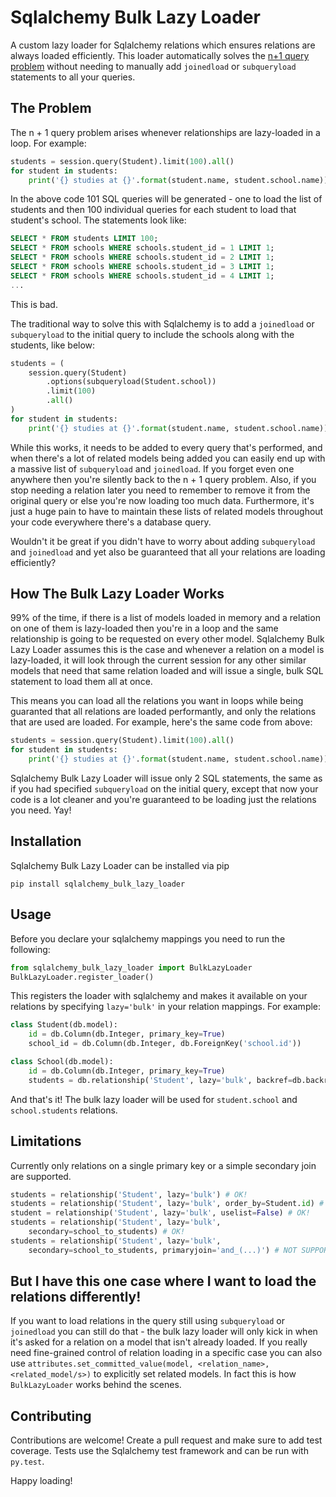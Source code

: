 # Sqlalchemy Bulk Lazy Loader

A custom lazy loader for Sqlalchemy relations which ensures relations are always loaded efficiently. This loader automatically solves the [n+1 query problem](http://use-the-index-luke.com/sql/join/nested-loops-join-n1-problem) without needing to manually add `joinedload` or `subqueryload` statements to all your queries.

## The Problem

The n + 1 query problem arises whenever relationships are lazy-loaded in a loop. For example:
```python
students = session.query(Student).limit(100).all()
for student in students:
    print('{} studies at {}'.format(student.name, student.school.name))
```
In the above code 101 SQL queries will be generated - one to load the list of students and then 100 individual queries for each student to load that student's school. The statements look like:
```sql
SELECT * FROM students LIMIT 100;
SELECT * FROM schools WHERE schools.student_id = 1 LIMIT 1;
SELECT * FROM schools WHERE schools.student_id = 2 LIMIT 1;
SELECT * FROM schools WHERE schools.student_id = 3 LIMIT 1;
SELECT * FROM schools WHERE schools.student_id = 4 LIMIT 1;
...
```
This is bad.


The traditional way to solve this with Sqlalchemy is to add a `joinedload` or `subqueryload` to the initial query to include the schools along with the students, like below:

```python
students = (
    session.query(Student)
        .options(subqueryload(Student.school))
        .limit(100)
        .all()
)
for student in students:
    print('{} studies at {}'.format(student.name, student.school.name))
```
While this works, it needs to be added to every query that's performed, and when there's a lot of related models being added you can easily end up with a massive list of `subqueryload` and `joinedload`. If you forget even one anywhere then you're silently back to the n + 1 query problem. Also, if you stop needing a relation later you need to remember to remove it from the original query or else you're now loading too much data. Furthermore, it's just a huge pain to have to maintain these lists of related models throughout your code everywhere there's a database query.

Wouldn't it be great if you didn't have to worry about adding `subqueryload` and `joinedload` and yet also be guaranteed that all your relations are loading efficiently?

## How The Bulk Lazy Loader Works

99% of the time, if there is a list of models loaded in memory and a relation on one of them is lazy-loaded then you're in a loop and the same relationship is going to be requested on every other model. Sqlalchemy Bulk Lazy Loader assumes this is the case and whenever a relation on a model is lazy-loaded, it will look through the current session for any other similar models that need that same relation loaded and will issue a single, bulk SQL statement to load them all at once.

This means you can load all the relations you want in loops while being guaranted that all relations are loaded performantly, and only the relations that are used are loaded. For example, here's the same code from above:
```python
students = session.query(Student).limit(100).all()
for student in students:
    print('{} studies at {}'.format(student.name, student.school.name))
```
Sqlalchemy Bulk Lazy Loader will issue only 2 SQL statements, the same as if you had specified `subqueryload` on the initial query, except that now your code is a lot cleaner and you're guaranteed to be loading just the relations you need. Yay!

## Installation

Sqlalchemy Bulk Lazy Loader can be installed via pip

`pip install sqlalchemy_bulk_lazy_loader`

## Usage

Before you declare your sqlalchemy mappings you need to run the following:

```python
from sqlalchemy_bulk_lazy_loader import BulkLazyLoader
BulkLazyLoader.register_loader()
```

This registers the loader with sqlalchemy and makes it available on your relations by specifying `lazy='bulk'` in your relation mappings. For example:

```python
class Student(db.model):
    id = db.Column(db.Integer, primary_key=True)
    school_id = db.Column(db.Integer, db.ForeignKey('school.id'))

class School(db.model):
    id = db.Column(db.Integer, primary_key=True)
    students = db.relationship('Student', lazy='bulk', backref=db.backref('school', lazy='bulk'))
```
And that's it! The bulk lazy loader will be used for `student.school` and `school.students` relations.

## Limitations

Currently only relations on a single primary key or a simple secondary join are supported.

```python
students = relationship('Student', lazy='bulk') # OK!
students = relationship('Student', lazy='bulk', order_by=Student.id) # OK!
student = relationship('Student', lazy='bulk', uselist=False) # OK!
students = relationship('Student', lazy='bulk',
    secondary=school_to_students) # OK!
students = relationship('Student', lazy='bulk', 
    secondary=school_to_students, primaryjoin='and_(...)') # NOT SUPPORTED
```

## But I have this one case where I want to load the relations differently!

If you want to load relations in the query still using `subqueryload` or `joinedload` you can still do that - the bulk lazy loader will only kick in when it's asked for a relation on a model that isn't already loaded. If you really need fine-grained control of relation loading in a specific case you can also use `attributes.set_committed_value(model, <relation_name>, <related_model/s>)` to explicitly set related models. In fact this is how `BulkLazyLoader` works behind the scenes.

## Contributing

Contributions are welcome! Create a pull request and make sure to add test coverage. Tests use the Sqlalchemy test framework and can be run with `py.test`. 

Happy loading!
